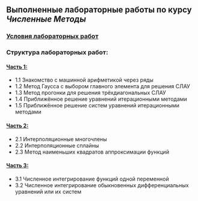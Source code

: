## Выполненные лабораторные работы по курсу **_Численные Методы_**

### [Условия лабораторных работ](https://github.com/anonimneyshiy/Bauman-Moscow-State-Technical-University/blob/master/Numerical%20Methods/%D0%97%D0%B0%D0%B4%D0%B0%D0%BD%D0%B8%D1%8F%20%D0%BA%20%D0%BB%D0%B0%D0%B1%D0%BE%D1%80%D0%B0%D1%82%D0%BE%D1%80%D0%BD%D1%8B%D0%BC%202020.pdf)

### Структура лабораторных работ:
#### [Часть 1:][2]
- 1.1 Знакомство с машинной арифметикой через ряды
- 1.2 Метод Гаусса с выбором главного элемента для решения СЛАУ 
- 1.3 Метод прогонки для решения трёхдиагональных СЛАУ 
- 1.4 Приближённое решение уравнений итерационными методами
- 1.5 Приближённое решение систем уравнений итерационными методами

#### [Часть 2:][3]
- 2.1 Интерполяционные многочлены
- 2.2 Интерполяционные сплайны
- 2.3 Метод наименьших квадратов аппроксимации функций

#### [Часть 3:][4]
- 3.1 Численное интегрирование функций одной переменной
- 3.2 Численное интегрирование обыкновенных дифференциальных уравнений или их систем

[2]:(https://github.com/anonimneyshiy/Bauman-Moscow-State-Technical-University/tree/master/Numerical%20Methods/Part_1)
[3]:(https://github.com/anonimneyshiy/Bauman-Moscow-State-Technical-University/tree/master/Numerical%20Methods/Part_2)
[4]:(https://github.com/anonimneyshiy/Bauman-Moscow-State-Technical-University/tree/master/Numerical%20Methods/Part_3)
